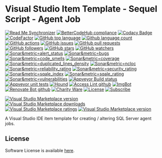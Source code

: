 # Visual Studio Item Template - Sequel Script - Agent Job 

<!--BadgesSTART-->
<!-- Powered by https://github.com/GregTrevellick/ReadMeSynchronizer -->
[![Read Me Synchronizer](https://img.shields.io/badge/-powered%20by%20ReadMeSynchronizer-brightgreen.svg)](https://github.com/GregTrevellick/ReadMeSynchronizer)
[![BetterCodeHub compliance](https://bettercodehub.com/edge/badge/GregTrevellick/VsixItemTemplateSqlScriptAgentJob?branch=master)](https://bettercodehub.com/results/GregTrevellick/VsixItemTemplateSqlScriptAgentJob)
[![Codacy Badge](https://api.codacy.com/project/badge/Grade/da72094a1ff0476e88a4f9d598f2d5ec)](https://www.codacy.com/project/gtrevellick/VsixItemTemplateSqlScriptAgentJob/dashboard?utm_source=github.com&amp;utm_medium=referral&amp;utm_content=GregTrevellick/VsixItemTemplateSqlScriptAgentJob&amp;utm_campaign=Badge_Grade_Dashboard)
 [![CodeFactor](https://www.codefactor.io/repository/github/GregTrevellick/VsixItemTemplateSqlScriptAgentJob/badge)](https://www.codefactor.io/repository/github/GregTrevellick/VsixItemTemplateSqlScriptAgentJob)
    [![GitHub top language](https://img.shields.io/github/languages/top/GregTrevellick/VsixItemTemplateSqlScriptAgentJob.svg)](https://github.com/GregTrevellick/VsixItemTemplateSqlScriptAgentJob)
[![Github language count](https://img.shields.io/github/languages/count/GregTrevellick/VsixItemTemplateSqlScriptAgentJob.svg)](https://github.com/GregTrevellick/VsixItemTemplateSqlScriptAgentJob)
[![GitHub actions](https://github.com/GregTrevellick/VsixItemTemplateSqlScriptAgentJob/workflows/.NET%20Core/badge.svg)](https://github.com/GregTrevellick/VsixItemTemplateSqlScriptAgentJob/actions)
[![GitHub issues](https://img.shields.io/github/issues-raw/GregTrevellick/VsixItemTemplateSqlScriptAgentJob.svg)](https://github.com/GregTrevellick/VsixItemTemplateSqlScriptAgentJob/issues)
[![GitHub pull requests](https://img.shields.io/github/issues-pr-raw/GregTrevellick/VsixItemTemplateSqlScriptAgentJob.svg)](https://github.com/GregTrevellick/VsixItemTemplateSqlScriptAgentJob/pulls)
[![GitHub followers](https://img.shields.io/github/followers/GregTrevellick.svg)](https://github.com/GregTrevellick?tab=followers)
[![GitHub stars](https://img.shields.io/github/stars/GregTrevellick/VsixItemTemplateSqlScriptAgentJob.svg)](https://github.com/GregTrevellick/VsixItemTemplateSqlScriptAgentJob)
[![GitHub watchers](https://img.shields.io/github/watchers/GregTrevellick/VsixItemTemplateSqlScriptAgentJob.svg)](https://github.com/GregTrevellick/VsixItemTemplateSqlScriptAgentJob/watchers)
[![Sonar&metric=alert_status](https://sonarcloud.io/api/project_badges/measure?project=VsixItemTemplateSqlScriptAgentJob&metric=alert_status)](https://sonarcloud.io/dashboard?id=VsixItemTemplateSqlScriptAgentJob)
[![Sonar&metric=bugs](https://sonarcloud.io/api/project_badges/measure?project=VsixItemTemplateSqlScriptAgentJob&metric=bugs)](https://sonarcloud.io/component_measures?id=VsixItemTemplateSqlScriptAgentJob&metric=bugs)
[![Sonar&metric=code_smells](https://sonarcloud.io/api/project_badges/measure?project=VsixItemTemplateSqlScriptAgentJob&metric=code_smells)](https://sonarcloud.io/component_measures?id=VsixItemTemplateSqlScriptAgentJob&metric=code_smells)
[![Sonar&metric=coverage](https://sonarcloud.io/api/project_badges/measure?project=VsixItemTemplateSqlScriptAgentJob&metric=coverage)](https://sonarcloud.io/component_measures?id=VsixItemTemplateSqlScriptAgentJob&metric=Coverage)
[![Sonar&metric=duplicated_lines_density](https://sonarcloud.io/api/project_badges/measure?project=VsixItemTemplateSqlScriptAgentJob&metric=duplicated_lines_density)](https://sonarcloud.io/component_measures?id=VsixItemTemplateSqlScriptAgentJob&metric=duplicated_lines)
[![Sonar&metric=ncloc](https://sonarcloud.io/api/project_badges/measure?project=VsixItemTemplateSqlScriptAgentJob&metric=ncloc)](https://sonarcloud.io/component_measures?id=VsixItemTemplateSqlScriptAgentJob&metric=ncloc)
[![Sonar&metric=reliability_rating](https://sonarcloud.io/api/project_badges/measure?project=VsixItemTemplateSqlScriptAgentJob&metric=reliability_rating)](https://sonarcloud.io/component_measures?id=VsixItemTemplateSqlScriptAgentJob&metric=reliability_rating)
[![Sonar&metric=security_rating](https://sonarcloud.io/api/project_badges/measure?project=VsixItemTemplateSqlScriptAgentJob&metric=security_rating)](https://sonarcloud.io/component_measures?id=VsixItemTemplateSqlScriptAgentJob&metric=security_rating)
[![Sonar&metric=sqale_index](https://sonarcloud.io/api/project_badges/measure?project=VsixItemTemplateSqlScriptAgentJob&metric=sqale_index)](https://sonarcloud.io/component_measures?id=VsixItemTemplateSqlScriptAgentJob&metric=sqale_index)
[![Sonar&metric=sqale_rating](https://sonarcloud.io/api/project_badges/measure?project=VsixItemTemplateSqlScriptAgentJob&metric=sqale_rating)](https://sonarcloud.io/component_measures?id=VsixItemTemplateSqlScriptAgentJob&metric=sqale_rating)
[![Sonar&metric=vulnerabilities](https://sonarcloud.io/api/project_badges/measure?project=VsixItemTemplateSqlScriptAgentJob&metric=vulnerabilities)](https://sonarcloud.io/component_measures?id=VsixItemTemplateSqlScriptAgentJob&metric=vulnerabilities)
[![Appveyor Build status](https://ci.appveyor.com/api/projects/status/3f80s4w2lph6065r?svg=true)](https://ci.appveyor.com/project/GregTrevellick/VsixItemTemplateSqlScriptAgentJob)
[![Appveyor unit tests](https://img.shields.io/appveyor/tests/GregTrevellick/VsixItemTemplateSqlScriptAgentJob.svg)](https://ci.appveyor.com/project/GregTrevellick/VsixItemTemplateSqlScriptAgentJob/build/tests)
 [![Hound](https://img.shields.io/badge/hound_ci-checked-brightgreen.svg)](https://houndci.com/)
[![Access Lint github](https://img.shields.io/badge/a11y-checked-brightgreen.svg)](https://www.accesslint.com)
[![ImgBot](https://img.shields.io/badge/images-optimized-brightgreen.svg)](https://imgbot.net/)
[![Renovate Bot github](https://img.shields.io/badge/renovatebot-checked-brightgreen.svg)](https://renovatebot.com/)
[![Charity Ware](https://img.shields.io/badge/charity%20ware-thank%20you-brightgreen.svg)](https://github.com/GregTrevellick/MiscellaneousArtefacts/wiki/Charity-Ware)
[![License](https://img.shields.io/github/license/gittools/gitlink.svg)](/LICENSE.txt)
[![Subscribe](https://img.shields.io/badge/subscribe%20to%20receive%20notificatons-grey.svg)](https://github.com/GregTrevellick/VsixItemTemplateSqlScriptAgentJob/subscription)
 
[![Visual Studio Marketplace version](https://img.shields.io/badge/-ItemTemplateSqlScriptAgentJob-%23e2165e.svg)](https://marketplace.visualstudio.com/items?itemName=GregTrevellick.ItemTemplateSqlScriptAgentJob)
[![Visual Studio Marketplace downloads](https://vsmarketplacebadge.apphb.com/installs/GregTrevellick.ItemTemplateSqlScriptAgentJob.svg)](https://marketplace.visualstudio.com/items?itemName=GregTrevellick.ItemTemplateSqlScriptAgentJob)
[![Visual Studio Marketplace ratings](https://vsmarketplacebadge.apphb.com/rating/GregTrevellick.ItemTemplateSqlScriptAgentJob.svg)](https://marketplace.visualstudio.com/items?itemName=GregTrevellick.ItemTemplateSqlScriptAgentJob)
[![Visual Studio Marketplace version](https://vsmarketplacebadge.apphb.com/version/GregTrevellick.ItemTemplateSqlScriptAgentJob.svg)](https://marketplace.visualstudio.com/items?itemName=GregTrevellick.ItemTemplateSqlScriptAgentJob)



<!--BadgesEND-->

A Visual Studio IDE item template for creating / altering SQL Server agent jobs.

## License

Software License is available [here](/LICENSE.txt).

